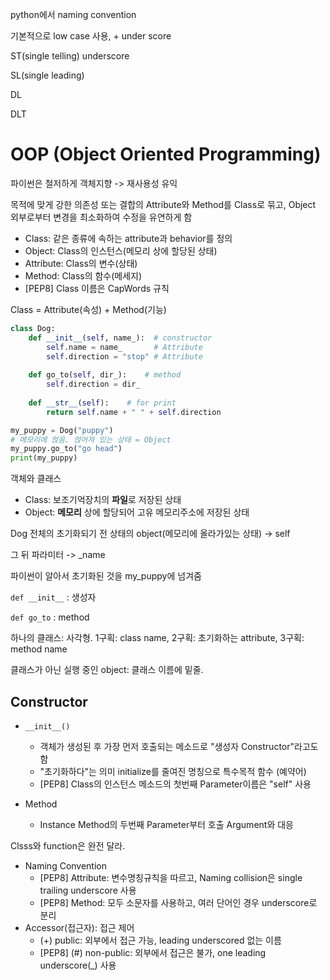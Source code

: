 python에서 naming convention

기본적으로 low case 사용, + under score

ST(single telling) underscore

SL(single leading)

DL

DLT

# OOP (Object Oriented Programming)

파이썬은 철저하게 객체지향 -> 재사용성 유익

목적에 맞게 강한 의존성 또는 결합의 Attribute와 Method를 Class로 묶고, Object 외부로부터 변경을 최소화하여 수정을 유연하게 함

- Class: 같은 종류에 속하는 attribute과 behavior를 정의
- Object: Class의 인스턴스(메모리 상에 할당된 상태)
- Attribute: Class의 변수(상태)
- Method: Class의 함수(메세지)
- [PEP8] Class 이름은 CapWords 규칙

Class = Attribute(속성) + Method(기능)



``` python
class Dog:
    def __init__(self, name_):  # constructor
        self.name = name_       # Attribute
        self.direction = "stop" # Attribute
        
    def go_to(self, dir_):    # method
        self.direction = dir_
    
    def __str__(self):    # for print
        return self.name + " " + self.direction

my_puppy = Dog("puppy")
# 메모리에 얹음. 얹어져 있는 상태 = Object
my_puppy.go_to("go head")
print(my_puppy)
```

객체와 클래스

- Class: 보조기억장치의 **파일**로 저장된 상태
- Object: **메모리** 상에 할당되어 고유 메모리주소에 저장된 상태



Dog 전체의 초기화되기 전 상태의 object(메모리에 올라가있는 상태) -> self

그 뒤 파라미터 -> _name

파이썬이 알아서 초기화된 것을 my_puppy에 넘겨줌

`def __init__` : 생성자

`def go_to` : method

하나의 클래스: 사각형. 1구획: class name, 2구획: 초기화하는 attribute, 3구획: method name

클래스가 아닌 실행 중인 object: 클래스 이름에 밑줄.



## Constructor

- `__init__()`
  - 객체가 생성된 후 가장 먼저 호출되는 메소드로 "생성자 Constructor"라고도 함
  - "초기화하다"는 의미 initialize를 줄여진 명칭으로  특수목적 함수 (예약어)
  - [PEP8] Class의 인스턴스 메소드의 첫번째 Parameter이름은 "self" 사용

- Method
  - Instance Method의 두번째 Parameter부터 호출 Argument와 대응

Clsss와 function은 완전 달라.

- Naming Convention
  - [PEP8] Attribute: 변수명칭규칙을 따르고, Naming collision은 single trailing underscore 사용
  - [PEP8] Method: 모두 소문자를 사용하고, 여러 단어인 경우 underscore로 분리
- Accessor(접근자): 접근 제어
  - (+) public: 외부에서 접근 가능, leading underscored 없는 이름
  - [PEP8] (#) non-public: 외부에서 접근은 불가, one leading underscore(_) 사용